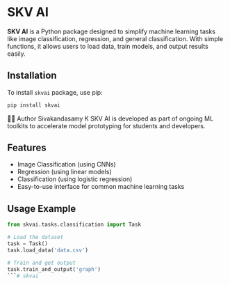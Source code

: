 # SKV AI

**SKV AI** is a Python package designed to simplify machine learning tasks like image classification, regression, and general classification. With simple functions, it allows users to load data, train models, and output results easily.

## Installation

To install `skvai` package, use pip:

```bash
pip install skvai
```
👨‍💻 Author
Sivakandasamy K
SKV AI is developed as part of ongoing ML toolkits to accelerate model prototyping for students and developers.

## Features
* Image Classification (using CNNs)
* Regression (using linear models)
* Classification (using logistic regression)
* Easy-to-use interface for common machine learning tasks

## Usage Example
```python
from skvai.tasks.classification import Task

# Load the dataset
task = Task()
task.load_data('data.csv')

# Train and get output
task.train_and_output('graph')
```# skvai




